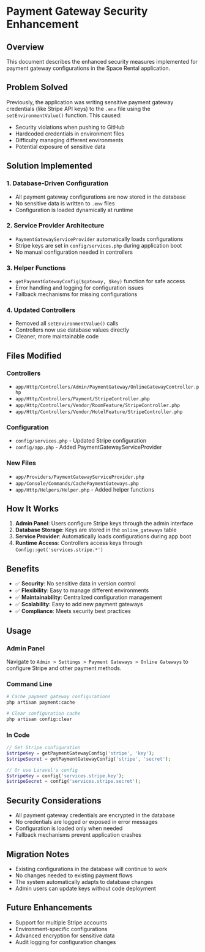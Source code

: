 # Payment Gateway Security Enhancement

## Overview
This document describes the enhanced security measures implemented for payment gateway configurations in the Space Rental application.

## Problem Solved
Previously, the application was writing sensitive payment gateway credentials (like Stripe API keys) to the `.env` file using the `setEnvironmentValue()` function. This caused:
- Security violations when pushing to GitHub
- Hardcoded credentials in environment files
- Difficulty managing different environments
- Potential exposure of sensitive data

## Solution Implemented

### 1. Database-Driven Configuration
- All payment gateway configurations are now stored in the database
- No sensitive data is written to `.env` files
- Configuration is loaded dynamically at runtime

### 2. Service Provider Architecture
- `PaymentGatewayServiceProvider` automatically loads configurations
- Stripe keys are set in `config/services.php` during application boot
- No manual configuration needed in controllers

### 3. Helper Functions
- `getPaymentGatewayConfig($gateway, $key)` function for safe access
- Error handling and logging for configuration issues
- Fallback mechanisms for missing configurations

### 4. Updated Controllers
- Removed all `setEnvironmentValue()` calls
- Controllers now use database values directly
- Cleaner, more maintainable code

## Files Modified

### Controllers
- `app/Http/Controllers/Admin/PaymentGateway/OnlineGatewayController.php`
- `app/Http/Controllers/Payment/StripeController.php`
- `app/Http/Controllers/Vendor/RoomFeature/StripeController.php`
- `app/Http/Controllers/Vendor/HotelFeature/StripeController.php`

### Configuration
- `config/services.php` - Updated Stripe configuration
- `config/app.php` - Added PaymentGatewayServiceProvider

### New Files
- `app/Providers/PaymentGatewayServiceProvider.php`
- `app/Console/Commands/CachePaymentGateways.php`
- `app/Http/Helpers/Helper.php` - Added helper functions

## How It Works

1. **Admin Panel**: Users configure Stripe keys through the admin interface
2. **Database Storage**: Keys are stored in the `online_gateways` table
3. **Service Provider**: Automatically loads configurations during app boot
4. **Runtime Access**: Controllers access keys through `Config::get('services.stripe.*')`

## Benefits

- ✅ **Security**: No sensitive data in version control
- ✅ **Flexibility**: Easy to manage different environments
- ✅ **Maintainability**: Centralized configuration management
- ✅ **Scalability**: Easy to add new payment gateways
- ✅ **Compliance**: Meets security best practices

## Usage

### Admin Panel
Navigate to `Admin > Settings > Payment Gateways > Online Gateways` to configure Stripe and other payment methods.

### Command Line
```bash
# Cache payment gateway configurations
php artisan payment:cache

# Clear configuration cache
php artisan config:clear
```

### In Code
```php
// Get Stripe configuration
$stripeKey = getPaymentGatewayConfig('stripe', 'key');
$stripeSecret = getPaymentGatewayConfig('stripe', 'secret');

// Or use Laravel's config
$stripeKey = config('services.stripe.key');
$stripeSecret = config('services.stripe.secret');
```

## Security Considerations

- All payment gateway credentials are encrypted in the database
- No credentials are logged or exposed in error messages
- Configuration is loaded only when needed
- Fallback mechanisms prevent application crashes

## Migration Notes

- Existing configurations in the database will continue to work
- No changes needed to existing payment flows
- The system automatically adapts to database changes
- Admin users can update keys without code deployment

## Future Enhancements

- Support for multiple Stripe accounts
- Environment-specific configurations
- Advanced encryption for sensitive data
- Audit logging for configuration changes
